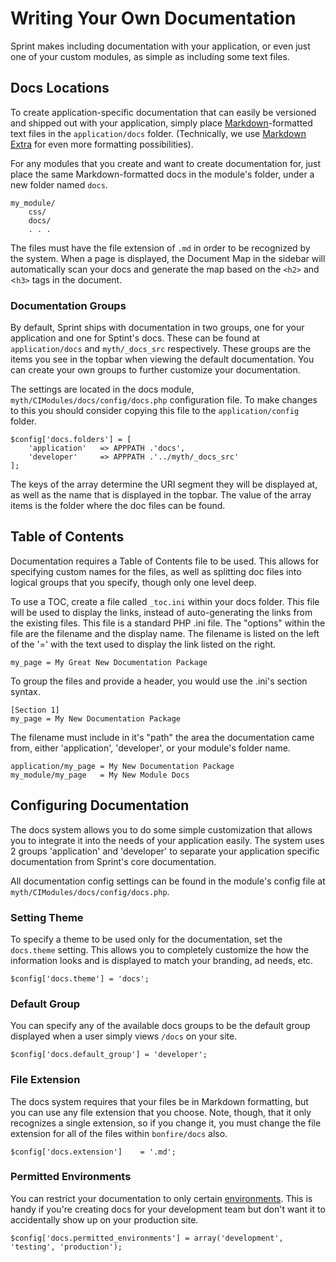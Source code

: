# Writing Your Own Documentation

Sprint makes including documentation with your application, or even just one of your custom modules, as simple as including some text files.

## Docs Locations

To create application-specific documentation that can easily be versioned and shipped out with your application, simply place [Markdown](http://daringfireball.net/projects/markdown/)-formatted text files in the `application/docs` folder. (Technically, we use [Markdown Extra](http://michelf.ca/projects/php-markdown/extra/) for even more formatting possibilities).

For any modules that you create and want to create documentation for, just place the same Markdown-formatted docs in the module's folder, under a new folder named `docs`.

    my_module/
        css/
        docs/
        . . .

The files must have the file extension of `.md` in order to be recognized by the system. When a page is displayed, the Document Map in the sidebar will automatically scan your docs and generate the map based on the `<h2>` and <`h3>` tags in the document.

### Documentation Groups
By default, Sprint ships with documentation in two groups, one for your application and one for Sptint's docs. These can be found at `application/docs` and `myth/_docs_src` respectively. These groups are the items you see in the topbar when viewing the default documentation. You can create your own groups to further customize your documentation.

The settings are located in the docs module, `myth/CIModules/docs/config/docs.php` configuration file. To make changes to this you should consider copying this file to the `application/config` folder.

	$config['docs.folders'] = [
	    'application'   => APPPATH .'docs',
    	'developer'     => APPPATH .'../myth/_docs_src'
	];

The keys of the array determine the URI segment they will be displayed at, as well as the name that is displayed in the topbar. The value of the array items is the folder where the doc files can be found.


## Table of Contents

Documentation requires a Table of Contents file to be used. This allows for specifying custom names for the files, as well as splitting doc files into logical groups that you specify, though only one level deep.

To use a TOC, create a file called `_toc.ini` within your docs folder. This file will be used to display the links, instead of auto-generating the links from the existing files. This file is a standard PHP .ini file. The "options" within the file are the filename and the display name. The filename is listed on the left of the '=' with the text used to display the link listed on the right.

    my_page = My Great New Documentation Package

To group the files and provide a header, you would use the .ini's section syntax.

	[Section 1]
	my_page = My New Documentation Package

The filename must include in it's "path" the area the documentation came from, either 'application', 'developer', or your module's folder name.

    application/my_page = My New Documentation Package
    my_module/my_page   = My New Module Docs
    
## Configuring Documentation
The docs system allows you to do some simple customization that allows you to integrate it into the needs of your application easily. The system uses 2 groups 'application' and 'developer' to separate your application specific documentation from Sprint's core documentation.

All documentation config settings can be found in the module's config file at `myth/CIModules/docs/config/docs.php`. 

### Setting Theme
To specify a theme to be used only for the documentation, set the `docs.theme` setting. This allows you to completely customize the how the information looks and is displayed to match your branding, ad needs, etc.

    $config['docs.theme'] = 'docs';
    
### Default Group
You can specify any of the available docs groups to be the default group displayed when a user simply views `/docs` on your site.

	$config['docs.default_group'] = 'developer';

### File Extension
The docs system requires that your files be in Markdown formatting, but you can use any file extension that you choose. Note, though, that it only recognizes a single extension, so if you change it, you must change the file extension for all of the files within `bonfire/docs` also.

	$config['docs.extension']    = '.md';

### Permitted Environments
You can restrict your documentation to only certain [environments](http://ellislab.com/codeigniter/user-guide/general/environments.html). This is handy if you're creating docs for your development team but don't want it to accidentally show up on your production site.

	$config['docs.permitted_environments'] = array('development', 'testing', 'production');